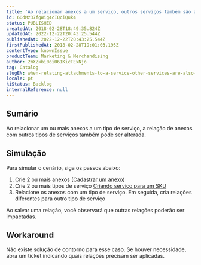 ```yaml
---
title: 'Ao relacionar anexos a um serviço, outros serviços também são alterados'
id: 6OdMz37fgWig4cIQciQuk4
status: PUBLISHED
createdAt: 2018-02-28T18:49:35.824Z
updatedAt: 2022-12-22T20:43:25.544Z
publishedAt: 2022-12-22T20:43:25.544Z
firstPublishedAt: 2018-02-28T19:01:03.195Z
contentType: knownIssue
productTeam: Marketing & Merchandising
author: 2mXZkbi0oi061KicTExNjo
tag: Catalog
slugEN: when-relating-attachments-to-a-service-other-services-are-also-changed
locale: pt
kiStatus: Backlog
internalReference: null
---
```


## Sumário

Ao relacionar um ou mais anexos a um tipo de serviço, a relação de anexos com outros tipos de serviços também pode ser alterada.

## Simulação

Para simular o cenário, siga os passos abaixo:

1. Crie 2 ou mais anexos ([Cadastrar um anexo](http://help.vtex.com/pt/tutorial/cadastrar-um-anexo "Cadastrar um anexo"))
2. Crie 2 ou mais tipos de serviço [Criando serviço para um SKU](http://help.vtex.com/pt/tutorial/criando-servico-para-um-sku "Criando serviço para um SKU")
3. Relacione os anexos com um tipo de serviço. Em seguida, cria relações diferentes para outro tipo de serviço

Ao salvar uma relação, você observará que outras relações poderão ser impactadas.

## Workaround

Não existe solução de contorno para esse caso. Se houver necessidade, abra um ticket indicando quais relações precisam ser aplicadas.

